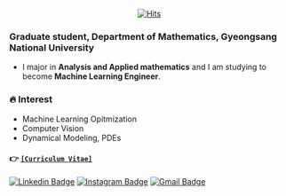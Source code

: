 <div align=center>

[![Hits](https://hits.seeyoufarm.com/api/count/incr/badge.svg?url=https%3A%2F%2Fgithub.com%2FOH-Seoyoung)](https://hits.seeyoufarm.com) 

</div>

### Graduate student, Department of Mathematics, Gyeongsang National University
- I major in **Analysis and Applied mathematics** and I am studying to become **Machine Learning Engineer**.

### 🔥 Interest
- Machine Learning Opitmization
- Computer Vision
- Dynamical Modeling, PDEs

#### 👉 [`[Curriculum Vitae]`](https://drive.google.com/file/d/1G-OvjyGyTXwQ0I5ZblAGm3eEvPtE2CfF/view?usp=sharing)

<!-- [![Tech Blog Badge](http://img.shields.io/badge/-Tech%20blog-black?style=flat-square&logo=github&link=https://zzsza.github.io/)](github.io주소)  -->
[![Linkedin Badge](https://img.shields.io/badge/-LinkedIn-blue?style=flat-square&logo=Linkedin&logoColor=white&link=https://www.linkedin.com/in/seoyoung-oh-309a24200/)](https://www.linkedin.com/in/seong-yun-byeon-8183a8113/) 
[![Instagram Badge](https://img.shields.io/badge/-Instagram-dd2a7b?style=flat-square&logo=instagram&logoColor=white&link=https://www.instagram.com/grim_540/)](https://www.instagram.com/data.scientist/) 
[![Gmail Badge](https://img.shields.io/badge/-Gmail-d14836?style=flat-square&logo=Gmail&logoColor=white&link=mailto:snugyun01@gmail.com)](mailto:osyoung540@gmail.com)
</div>
